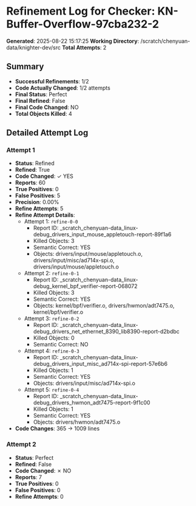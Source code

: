 # Refinement Log for Checker: KN-Buffer-Overflow-97cba232-2

**Generated**: 2025-08-22 15:17:25
**Working Directory**: /scratch/chenyuan-data/knighter-dev/src
**Total Attempts**: 2

## Summary
- **Successful Refinements**: 1/2
- **Code Actually Changed**: 1/2 attempts
- **Final Status**: Perfect
- **Final Refined**: False
- **Final Code Changed**: NO
- **Total Objects Killed**: 4

## Detailed Attempt Log

### Attempt 1
- **Status**: Refined
- **Refined**: True
- **Code Changed**: ✓ YES
- **Reports**: 60
- **True Positives**: 0
- **False Positives**: 5
- **Precision**: 0.00%
- **Refine Attempts**: 5
- **Refine Attempt Details**:
  - Attempt 1: `refine-0-0`
    - Report ID: _scratch_chenyuan-data_linux-debug_drivers_input_mouse_appletouch-report-89f1a6
    - Killed Objects: 3
    - Semantic Correct: YES
    - Objects: drivers/input/mouse/appletouch.o, drivers/input/misc/ad714x-spi.o, drivers/input/mouse/appletouch.o
  - Attempt 2: `refine-0-1`
    - Report ID: _scratch_chenyuan-data_linux-debug_kernel_bpf_verifier-report-068072
    - Killed Objects: 3
    - Semantic Correct: YES
    - Objects: kernel/bpf/verifier.o, drivers/hwmon/adt7475.o, kernel/bpf/verifier.o
  - Attempt 3: `refine-0-2`
    - Report ID: _scratch_chenyuan-data_linux-debug_drivers_net_ethernet_8390_lib8390-report-d2bdbc
    - Killed Objects: 0
    - Semantic Correct: NO
  - Attempt 4: `refine-0-3`
    - Report ID: _scratch_chenyuan-data_linux-debug_drivers_input_misc_ad714x-spi-report-57e6b6
    - Killed Objects: 1
    - Semantic Correct: YES
    - Objects: drivers/input/misc/ad714x-spi.o
  - Attempt 5: `refine-0-4`
    - Report ID: _scratch_chenyuan-data_linux-debug_drivers_hwmon_adt7475-report-9f1c00
    - Killed Objects: 1
    - Semantic Correct: YES
    - Objects: drivers/hwmon/adt7475.o
- **Code Changes**: 365 → 1009 lines

### Attempt 2
- **Status**: Perfect
- **Refined**: False
- **Code Changed**: ✗ NO
- **Reports**: 7
- **True Positives**: 0
- **False Positives**: 0
- **Refine Attempts**: 0
